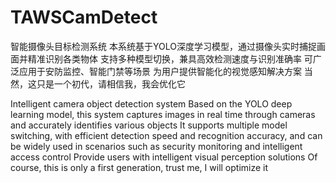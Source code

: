 # TAWSCamDetect
智能摄像头目标检测系统
本系统基于YOLO深度学习模型，通过摄像头实时捕捉画面并精准识别各类物体 支持多种模型切换，兼具高效检测速度与识别准确率 可广泛应用于安防监控、智能门禁等场景 为用户提供智能化的视觉感知解决方案 当然，这只是一个初代，请相信我，我会优化它

Intelligent camera object detection system Based on the YOLO deep learning model, this system captures images in real time through cameras and accurately identifies various objects It supports multiple model switching, with efficient detection speed and recognition accuracy, and can be widely used in scenarios such as security monitoring and intelligent access control Provide users with intelligent visual perception solutions Of course, this is only a first generation, trust me, I will optimize it
